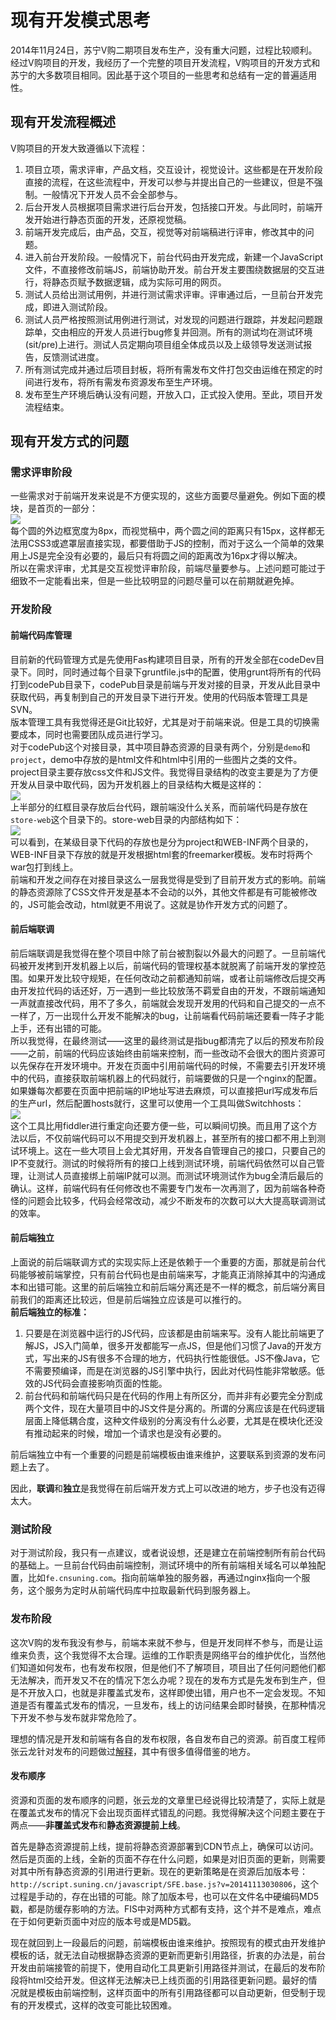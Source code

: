# 现有开发模式思考
2014年11月24日，苏宁V购二期项目发布生产，没有重大问题，过程比较顺利。经过V购项目的开发，我经历了一个完整的项目开发流程，V购项目的开发方式和苏宁的大多数项目相同。因此基于这个项目的一些思考和总结有一定的普遍适用性。

## 现有开发流程概述
V购项目的开发大致遵循以下流程：  
1. 项目立项，需求评审，产品文档，交互设计，视觉设计。这些都是在开发阶段直接的流程，在这些流程中，开发可以参与并提出自己的一些建议，但是不强制。一般情况下开发人员不会全部参与。  
2. 后台开发人员根据项目需求进行后台开发，包括接口开发。与此同时，前端开发开始进行静态页面的开发，还原视觉稿。  
3. 前端开发完成后，由产品，交互，视觉等对前端稿进行评审，修改其中的问题。  
4. 进入前台开发阶段。一般情况下，前台代码由开发完成，新建一个JavaScript文件，不直接修改前端JS，前端协助开发。前台开发主要围绕数据层的交互进行，将静态页赋予数据逻辑，成为实际可用的网页。  
5. 测试人员给出测试用例，并进行测试需求评审。评审通过后，一旦前台开发完成，即进入测试阶段。  
6. 测试人员严格按照测试用例进行测试，对发现的问题进行跟踪，并发起问题跟踪单，交由相应的开发人员进行bug修复并回测。所有的测试均在测试环境(sit/pre)上进行。测试人员定期向项目组全体成员以及上级领导发送测试报告，反馈测试进度。  
7. 所有测试完成并通过后项目封板，将所有需发布文件打包交由运维在预定的时间进行发布，将所有需发布资源发布至生产环境。  
8. 发布至生产环境后确认没有问题，开放入口，正式投入使用。至此，项目开发流程结束。  

## 现有开发方式的问题
### 需求评审阶段
一些需求对于前端开发来说是不方便实现的，这些方面要尽量避免。例如下面的模块，是首页的一部分：  
![](images/vgou/01.png)  
每个圆的外边框宽度为8px，而视觉稿中，两个圆之间的距离只有15px，这样都无法用CSS3或遮罩层直接实现，都要借助于JS的控制，而对于这么一个简单的效果用上JS是完全没有必要的，最后只有将圆之间的距离改为16px才得以解决。  
所以在需求评审，尤其是交互视觉评审阶段，前端尽量要参与。上述问题可能过于细致不一定能看出来，但是一些比较明显的问题尽量可以在前期就避免掉。  

### 开发阶段
#### 前端代码库管理
目前新的代码管理方式是先使用Fas构建项目目录，所有的开发全部在codeDev目录下。同时，同时通过每个目录下gruntfile.js中的配置，使用grunt将所有的代码打到codePub目录下，codePub目录是前端与开发对接的目录，开发从此目录中获取代码，再复制到自己的开发目录下进行开发。使用的代码版本管理工具是SVN。  
版本管理工具有我觉得还是Git比较好，尤其是对于前端来说。但是工具的切换需要成本，同时也需要团队成员进行学习。  
对于codePub这个对接目录，其中项目静态资源的目录有两个，分别是`demo`和`project`，demo中存放的是html文件和html中引用的一些图片之类的文件。project目录主要存放css文件和JS文件。我觉得目录结构的改变主要是为了方便开发从目录中取代码，因为开发机器上的目录结构大概是这样的：  
![](images/vgou/02.png)  
上半部分的红框目录存放后台代码，跟前端没什么关系，而前端代码是存放在`store-web`这个目录下的。store-web目录的内部结构如下：  
![](images/vgou/03.png)  
可以看到，在某级目录下代码的存放也是分为project和WEB-INF两个目录的，WEB-INF目录下存放的就是开发根据html套的freemarker模板。发布时将两个war包打到线上。  
前端和开发之间存在对接目录这么一层我觉得是受到了目前开发方式的影响。前端的静态资源除了CSS文件开发是基本不会动的以外，其他文件都是有可能被修改的，JS可能会改动，html就更不用说了。这就是协作开发方式的问题了。  

#### 前后端联调
前后端联调是我觉得在整个项目中除了前台被割裂以外最大的问题了。一旦前端代码被开发拷到开发机器上以后，前端代码的管理权基本就脱离了前端开发的掌控范围。如果开发比较守规矩，在任何改动之前都通知前端，或者让前端修改后提交再由开发拉代码的话还好，万一遇到一些比较放荡不羁爱自由的开发，不跟前端通知一声就直接改代码，用不了多久，前端就会发现开发用的代码和自己提交的一点不一样了，万一出现什么开发不能解决的bug，让前端看代码前端还要看一阵子才能上手，还有出错的可能。  
所以我觉得，在最终测试——这里的最终测试是指bug都清完了以后的预发布阶段——之前，前端的代码应该始终由前端来控制，而一些改动不会很大的图片资源可以先保存在开发环境中。开发在页面中引用前端代码的时候，不需要去引开发环境中的代码，直接获取前端机器上的代码就行，前端要做的只是一个nginx的配置。如果嫌每次都要在页面中把前端的IP地址写进去麻烦，可以直接把url写成发布后的生产url，然后配置hosts就行，这里可以使用一个工具叫做Switchhosts：  
![](images/vgou/05.jpg)  
这个工具比用fiddler进行重定向还要方便一些，可以瞬间切换。而且用了这个方法以后，不仅前端代码可以不用提交到开发机器上，甚至所有的接口都不用上到测试环境上。这在一些大项目上会尤其好用，开发各自管理自己的接口，只要自己的IP不变就行。测试的时候将所有的接口上线到测试环境，前端代码依然可以自己管理，让测试人员直接绑上前端IP就可以测。而测试环境测试作为bug全清后最后的确认。这样，前端代码有任何修改也不需要专门发布一次再测了，因为前端各种奇怪的问题会比较多，代码会经常改动，减少不断发布的次数可以大大提高联调测试的效率。  

#### 前后端独立
上面说的前后端联调方式的实现实际上还是依赖于一个重要的方面，那就是前台代码能够被前端掌控，只有前台代码也是由前端来写，才能真正消除掉其中的沟通成本和出错可能。这里的前后端独立和前后端分离还是不一样的概念，前后端分离目前我们的距离还比较远，但是前后端独立应该是可以推行的。  
**前后端独立的标准：**  
1. 只要是在浏览器中运行的JS代码，应该都是由前端来写。没有人能比前端更了解JS，JS入门简单，很多开发都能写一点JS，但是他们习惯了Java的开发方式，写出来的JS有很多不合理的地方，代码执行性能很低。JS不像Java，它不需要预编译，而是在浏览器的JS引擎中执行，因此对代码性能非常敏感。低效的JS代码会直接影响页面的性能。  
2. 前台代码和前端代码只是在代码的作用上有所区分，而并非有必要完全分割成两个文件，现在大量项目中的JS文件是分离的。所谓的分离应该是在代码逻辑层面上降低耦合度，这种文件级别的分离没有什么必要，尤其是在模块化还没有推动起来的时候，增加一个请求也是没有必要的。

前后端独立中有一个重要的问题是前端模板由谁来维护，这要联系到资源的发布问题上去了。

因此，**联调**和**独立**是我觉得在前后端开发方式上可以改进的地方，步子也没有迈得太大。

### 测试阶段
对于测试阶段，我只有一点建议，或者说设想，还是建立在前端控制所有前台代码的基础上。一旦前台代码由前端控制，测试环境中的所有前端相关域名可以单独配置，比如`fe.cnsuning.com`。指向前端单独的服务器，再通过nginx指向一个服务，这个服务为定时从前端代码库中拉取最新代码到服务器上。

### 发布阶段
这次V购的发布我没有参与，前端本来就不参与，但是开发同样不参与，而是让运维来负责，这个我觉得不太合理。运维的工作职责是网络平台的维护优化，当然他们知道如何发布，也有发布权限，但是他们不了解项目，项目出了任何问题他们都无法解决，而开发又不在的情况下怎么办呢？现在的发布方式是先发布到生产，但是不开放入口，也就是非覆盖式发布，这样即使出错，用户也不一定会发现。不知道是否有覆盖式发布的情况，一旦发布，线上的访问结果会即时替换，在那种情况下开发不参与发布就非常危险了。  

理想的情况是开发和前端有各自的发布权限，各自发布自己的资源。前百度工程师张云龙针对发布的问题做过[解释](http://www.zhihu.com/question/20790576/answer/32602154)，其中有很多值得借鉴的地方。

#### 发布顺序
资源和页面的发布顺序的问题，张云龙的文章里已经说得比较清楚了，实际上就是在覆盖式发布的情况下会出现页面样式错乱的问题。我觉得解决这个问题主要在于两点——**非覆盖式发布**和**静态资源提前上线**。

首先是静态资源提前上线，提前将静态资源部署到CDN节点上，确保可以访问。然后是页面的上线，全新的页面不存在什么问题，如果是对旧页面的更新，则需要对其中所有静态资源的引用进行更新。现在的更新策略是在资源后加版本号：`http://script.suning.cn/javascript/SFE.base.js?v=20141113030806`，这个过程是手动的，存在出错的可能。除了加版本号，也可以在文件名中硬编码MD5戳，都是防缓存影响的方法。FIS中对两种方式都有支持，这个并不是难点，难点在于如何更新页面中对应的版本号或是MD5戳。

现在就回到上一段最后的问题，前端模板由谁来维护。按照现有的模式由开发维护模板的话，就无法自动根据静态资源的更新而更新引用路径，折衷的办法是，前台开发由前端接管的前提下，使用自动化工具更新引用路径并测试，在最后的发布阶段将html交给开发。但这样无法解决已上线页面的引用路径更新问题。最好的情况就是模板由前端控制，这样页面中的所有引用路径都可以自动更新，但受制于现有的开发模式，这样的改变可能比较困难。
